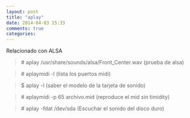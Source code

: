 ```yaml
---
layout: post
title: "aplay"
date: 2014-04-03 15:33
comments: true
categories: 
---
```

Relacionado con ALSA

>\# aplay /usr/share/sounds/alsa/Front_Center.wav  (prueba de alsa)

>\# aplaymidi -l   (lista los puertos midi)

>$ aplay -l (saber el modelo de la tarjeta de sonido)

>\# aplaymidi -p 65 archivo.mid  (reproduce el mid sin timidity)

>\# aplay -fdat /dev/sda  (Escuchar el sonido del disco duro)

